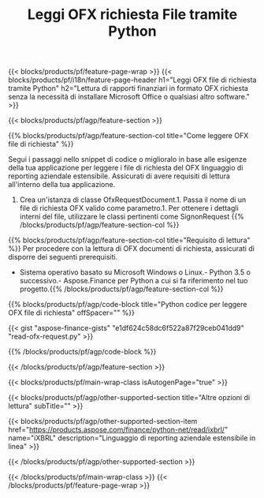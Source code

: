 ﻿---
title: Leggi OFX richiesta File tramite Python
description: Codice di esempio per OFX lettura del file di richiesta. Usa API codice di esempio per leggere i file di richiesta batch OFX all'interno di applicazioni basate su Python. 
url: /it/python-net/read/ofx-request/
family: finance
platformtag: python
feature: read
informat: OFX request
outformat: 
otherformats: 
---
{{< blocks/products/pf/feature-page-wrap >}}
{{< blocks/products/pf/i18n/feature-page-header h1="Leggi OFX file di richiesta tramite Python" h2="Lettura di rapporti finanziari in formato OFX richiesta senza la necessità di installare Microsoft Office o qualsiasi altro software." >}}

{{< blocks/products/pf/agp/feature-section >}}

{{% blocks/products/pf/agp/feature-section-col title="Come leggere OFX file di richiesta" %}}

Segui i passaggi nello snippet di codice o miglioralo in base alle esigenze della tua applicazione per leggere i file di richiesta del OFX linguaggio di reporting aziendale estensibile. Assicurati di avere requisiti di lettura all'interno della tua applicazione.

1. Crea un'istanza di classe OfxRequestDocument.1. Passa il nome di un file di richiesta OFX valido come parametro.1. Per ottenere i dettagli interni del file, utilizzare le classi pertinenti come SignonRequest
{{% /blocks/products/pf/agp/feature-section-col %}}

{{% blocks/products/pf/agp/feature-section-col title="Requisito di lettura" %}}
Per procedere con la lettura di OFX documenti di richiesta, assicurati di disporre dei seguenti prerequisiti. 
- Sistema operativo basato su Microsoft Windows o Linux.- Python 3.5 o successivo.- Aspose.Finance per Python a cui si fa riferimento nel tuo progetto.{{% /blocks/products/pf/agp/feature-section-col %}}

{{% blocks/products/pf/agp/code-block title="Python codice per leggere OFX file di richiesta" offSpacer="" %}}

{{< gist "aspose-finance-gists" "e1df624c58dc6f522a87f29ceb041dd9" "read-ofx-request.py" >}}

{{% /blocks/products/pf/agp/code-block %}}

{{< /blocks/products/pf/agp/feature-section >}}

{{< blocks/products/pf/main-wrap-class isAutogenPage="true" >}}

{{< blocks/products/pf/agp/other-supported-section title="Altre opzioni di lettura" subTitle="" >}}

{{< blocks/products/pf/agp/other-supported-section-item href="https://products.aspose.com/finance/python-net/read/ixbrl/" name="iXBRL" description="Linguaggio di reporting aziendale estensibile in linea" >}}

{{< /blocks/products/pf/agp/other-supported-section >}}

{{< /blocks/products/pf/main-wrap-class >}}
{{< /blocks/products/pf/feature-page-wrap >}}